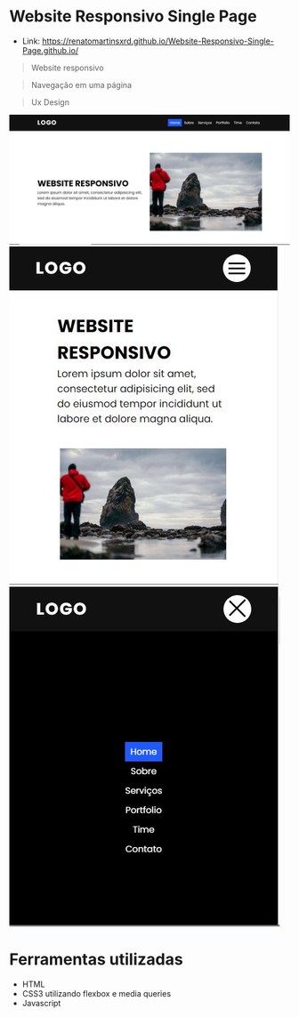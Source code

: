 
  # Website Responsivo Single Page
  
  * Link: https://renatomartinsxrd.github.io/Website-Responsivo-Single-Page.github.io/
  
  > Website responsivo
  
  > Navegação em uma página
  
  > Ux Design
  
  ![](img/print-desktop.JPG)
  ![](img/print-mobile.JPG)
  ![](img/print-mobile-2.JPG)
  
  # Ferramentas utilizadas
  
  * HTML
  * CSS3 utilizando flexbox e media queries
  * Javascript

  
  
 

